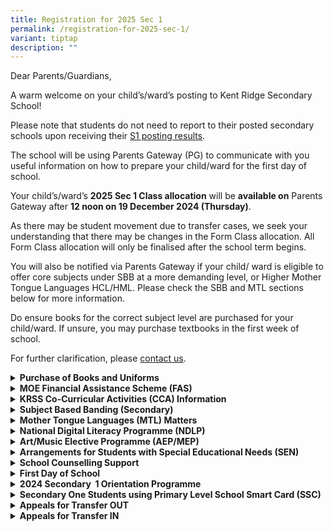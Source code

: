 ```yaml
---
title: Registration for 2025 Sec 1
permalink: /registration-for-2025-sec-1/
variant: tiptap
description: ""
---
```

<p>Dear Parents/Guardians,</p>
<p>A warm welcome on your child’s/ward’s posting to Kent Ridge Secondary
School!</p>
<p>Please note that students do not need to report to their posted secondary
schools upon receiving their <a href="https://www.moe.gov.sg/news/press-releases/20241211-2024-secondary-1-posting-results" rel="noopener nofollow" target="_blank">S1 posting results</a>.</p>
<p>The school will be using Parents Gateway (PG) to communicate with you
useful information on how to prepare your child/ward for the first day
of school.</p>
<p>Your child’s/ward’s <strong>2025 Sec 1 Class allocation</strong> will be <strong>available on</strong> Parents
Gateway after <strong>12 noon on 19 December 2024 (Thursday)</strong>.</p>
<p>As there may be student movement due to transfer cases, we seek your understanding
that there may be changes in the Form Class allocation. All Form Class
allocation will only be finalised after the school term begins.</p>
<p>You will also be notified via Parents Gateway if your child/ ward is eligible
to offer core subjects under SBB at a more demanding level, or Higher Mother
Tongue Languages HCL/HML. Please check the SBB and MTL sections below for
more information.</p>
<p>Do ensure books for the correct subject level are purchased for your child/ward.
If unsure, you may purchase textbooks in the first week of school.</p>
<p>For further clarification, please <a href="https://www.kentridgesec.moe.edu.sg/school-information/contact-information" rel="noopener nofollow" target="_blank">contact us</a>.</p>
<p></p>
<div data-type="detailGroup" class="isomer-accordion isomer-accordion-white">
<details class="isomer-details">
<summary><strong>Purchase of Books and Uniforms</strong>
</summary>
<div data-type="detailsContent" class="isomer-details-content">
<p>Dates of Sales: December 19, 20, 23, 26, 27, 30
<br>Operating Hours: 9:00 AM to 3:00 PM</p>
<table style="minWidth: 75px">
<colgroup>
<col>
<col>
<col>
</colgroup>
<tbody>
<tr>
<td rowspan="1" colspan="1">
<p></p>
</td>
<td rowspan="1" colspan="1">
<p><strong>Books</strong>
</p>
</td>
<td rowspan="1" colspan="1">
<p><strong>Uniforms</strong>
</p>
</td>
</tr>
<tr>
<td rowspan="1" colspan="1">
<p>Online Ordering</p>
</td>
<td rowspan="1" colspan="1">
<p><a href="http://www.annkev.com" rel="noopener nofollow" target="_blank">http://www.annkev.com</a>
</p>
</td>
<td rowspan="1" colspan="1">
<p><a href="http://www.khuniform.com" rel="noopener nofollow" target="_blank">http://www.khuniform.com</a>
</p>
</td>
</tr>
<tr>
<td rowspan="1" colspan="1">
<p>Important Information</p>
</td>
<td rowspan="1" colspan="1">
<p><a href="https://www.kentridgesec.moe.edu.sg/files/KRSS_Book_List_2025_Sec_1.pdf" rel="noopener nofollow" target="_blank">Sec 1 Book List</a>
</p>
<p><a href="https://www.kentridgesec.moe.edu.sg/files/KRSS_Stationery_List_2025_Sec_1.pdf" rel="noopener nofollow" target="_blank">Sec 1 Stationery List</a>
</p>
</td>
<td rowspan="1" colspan="1">
<p><a href="/files/KRSS_Revised_Uniform_Policy_2025.pdf" rel="noopener nofollow" target="_blank">KRSS Revised Uniform Policy 2025</a>
</p>
<p><a href="/files/KRSS_Uniform_Infosheet_for_2025_Sec_1.pdf" rel="noopener nofollow" target="_blank">KRSS Uniform Infosheet for 2025 Sec 1 (17 Dec 2024)</a>
</p>
</td>
</tr>
<tr>
<td rowspan="1" colspan="1">
<p>Location</p>
</td>
<td rowspan="1" colspan="1">
<p>School Bookshop (Canteen, Level 3)</p>
</td>
<td rowspan="1" colspan="1">
<p>Counter at the back of the Canteen (Level 3)</p>
</td>
</tr>
</tbody>
</table>
<p>To facilitate the ease of purchasing the textbooks and uniforms, our bookshop
and uniform vendors have put in place online ordering and delivery options.
We <strong><u>strongly encourage all parents to opt for online ordering and delivery</u></strong>.
<br>Parents who wish to pick up their purchases physically are still encouraged
to pre-order their needed items with the 2 vendors so that the items can
be collected from the vendors in school with minimal waiting time.
<br>Before coming to the school, please book an appointment slot at the following
link:
<br><a href="http://www.picktime.com/krss2024" rel="noopener nofollow" target="_blank">http://www.picktime.com/krss2024</a>
</p>
<p></p>
<p>In addition to booking appointment slots for your visit, we also seek
the co-operation of parents/guardians for the following:</p>
<p>a. Students coming to the school should be in <strong>proper school attire (i.e. Primary School Uniform/PE attire with proper school shoes, no coloured hair)</strong>
<br>b. Please do not come to the school if you are unwell or given medical
certificate.</p>
</div>
</details>
<details class="isomer-details">
<summary><strong>MOE Financial Assistance Scheme (FAS)</strong>
</summary>
<div data-type="detailsContent" class="isomer-details-content">
<p>For 2025 Sec 1 students whose 2025 FAS applications have been approved
by their primary schools, please report to the KRSS school general office
for further assistance.
<br>
<br>Please note that you are to book an appointment slot at&nbsp;<a href="http://www.picktime.com/krss2024" rel="noopener nofollow" target="_blank">http://www.picktime.com/krss2024</a>&nbsp;before
you visit the school to collect books and uniforms.
<br>
<br>For students who would like to apply for FAS, please click on the links
below to find out more:
<br>•&nbsp;<a href="/files/2024_MOE_FAS_pamphlet__4_languages_.pdf" rel="noopener nofollow" target="_blank">2025 MOE FAS pamphlet (4 languages)</a>
<br>• <a href="/files/2024_MOE_FAS_Application_Form_Oct2023.pdf" rel="noopener nofollow" target="_blank">2025 MOE FAS Application Form</a>
<br>• Apply online for MOE FAS (eFAS) 2025 with your Singpass at&nbsp;<a href="https://go.gov.sg/moe-efas" rel="noopener nofollow" target="_blank">https://go.gov.sg/moe-efas</a>
<br>
<br>Application forms for financial assistance are also available at the school’s
general office.</p>
<p>For more information, parents can refer to the following&nbsp;<a href="https://www.moe.gov.sg/financial-matters/financial-assistance" rel="noopener nofollow" target="_blank">MOE FAS website</a>.&nbsp;</p>
</div>
</details>
<details class="isomer-details">
<summary><strong>KRSS&nbsp;Co-Curricular&nbsp;Activities (CCA) Information</strong>
</summary>
<div data-type="detailsContent" class="isomer-details-content">
<p>Please refer to the <a href="/files/KRSS_CCA_Information_Letter_2024.pdf" rel="noopener nofollow" target="_blank">KRSS CCA Information Letter</a>&nbsp;for
more details.
<br>
<br>Please complete the&nbsp;<a href="https://form.gov.sg/67605889b5e37d2e4f8b2b57" rel="noopener nofollow" target="_blank">Survey on Primary School CCA</a>&nbsp;by
3 January 2024 (Wed).
<br>
<br>Should you have any queries, please contact the following officers:
<br><strong>Ms Jaime Lim, HOD/Aesthetics &amp; CCA</strong>
<br>Email:&nbsp;<a href="mailto: lim_hwee_fung_jaime@schools.gov.sg" rel="noopener nofollow" target="_blank">lim_hwee_fung_jaime@schools.gov.sg</a>
<br>
<br><strong>Mr Kevin Chow, SH/PE</strong>
<br>Email:&nbsp;<a href="mailto: chow_kok_wei_kevin@schools.gov.sg" rel="noopener nofollow" target="_blank">chow_kok_wei_kevin@schools.gov.sg</a>
</p>
</div>
</details>
<details class="isomer-details">
<summary><strong>Subject Based Banding (Secondary)</strong>
</summary>
<div data-type="detailsContent" class="isomer-details-content">
<p>Kent Ridge Secondary School has implemented Full Subject-Based Banding
since 2023. Full SBB is part of MOE’s ongoing efforts to nurture the joy
of learning and develop multiple pathways to cater to different strengths
and interests of students.
<br>
<br>Students who are eligible to do subjects at a more demanding level will
be informed by the school via Parents Gateway.
<br>Please refer to these <a href="/files/FSBB_Slides_for_Sec_1_Registration.pdf" rel="noopener noreferrer nofollow" target="_blank">slides</a> for more
information.
<br>
<br>For more information on Full Subject-Based Banding (Full SBB), parents
can refer to the following websites:
<br><a href="https://www.moe.gov.sg/microsites/psle-fsbb/full-subject-based-banding/main.html" rel="noopener nofollow" target="_blank">https://www.moe.gov.sg/microsites/psle-fsbb/full-subject-based-banding/main.html</a>
<br><a href="https://www.kentridgesec.moe.edu.sg/programmes/full-subject-based-banding-sbb/" rel="noopener nofollow" target="_blank">https://www.kentridgesec.moe.edu.sg/programmes/full-subject-based-banding-sbb/</a>
<br>
<br>Should you have any queries, please contact the following officers:
<br><strong>Mrs Sherine Ang, Year Head</strong>
<br>Email:&nbsp;<a href="mailto: sherine_chua@schools.gov.sg" rel="noopener nofollow" target="_blank">sherine_chua@schools.gov.sg</a>
</p>
</div>
</details>
<details class="isomer-details">
<summary><strong>Mother Tongue Languages (MTL) Matters</strong>
</summary>
<div data-type="detailsContent" class="isomer-details-content">
<p>For the following groups of students, please see the <a href="/files/2024_Sec_1_MTL_Matters.pdf" rel="noopener nofollow" target="_blank">slides</a>&nbsp;for
more details:
<br>• Eligibility for Higher Chinese Language (HCL) &amp; Higher Malay Language
(HML)
<br>• Students not taking Chinese Language (CL) or Malay Language (ML)
<br>• Students offered 3rd Language
<br>• Students who are exempted or intend to apply for exemption from MTL
<br>
<br>For more information on Mother Tongue Languages, please refer to these
<a href="/files/2025_Sec_1_MTL_Matters.pdf" rel="noopener nofollow" target="_blank">slides</a>
</p>
</div>
</details>
<details class="isomer-details">
<summary><strong>National Digital Literacy Programme (NDLP)</strong>
</summary>
<div data-type="detailsContent" class="isomer-details-content">
<p>Through the National Digital Literacy Programme (NDLP), all secondary
school students will own a school-prescribed Personal Learning Device (PLD).
Secondary one students would be invited to purchase a school-prescribed
PLD. Singapore Citizen students can use their Edusave Account to pay for
the PLD.
<br>
<br>The PLD will be used in tandem with the national e-learning platform –
the Singapore Student Learning Space (“SLS”) – as well as other educational
technology tools to&nbsp;personalise&nbsp;and enhance students’ learning.
This will also enable students to acquire digital skills and apply these
skills as they navigate an increasingly&nbsp;digitalised&nbsp;world.
<br>
<br>For more information on Kent Ridge Secondary’s NDLP, please refer to
<a href="https://www.kentridgesec.moe.edu.sg/school-information/national-digital-literacy-programme-ndlp/" rel="noopener nofollow" target="_blank">https://www.kentridgesec.moe.edu.sg/school-information/national-digital-literacy-programme-ndlp/</a>
<br>Details on the purchase of PLDs will be shared on a later date.</p>
</div>
</details>
<details class="isomer-details">
<summary><strong>Art/Music Elective Programme (AEP/MEP)</strong>
</summary>
<div data-type="detailsContent" class="isomer-details-content">
<p></p>
</div>
</details>
<details class="isomer-details">
<summary><strong>Arrangements for Students with Special Educational Needs (SEN)</strong>
</summary>
<div data-type="detailsContent" class="isomer-details-content">
<p>For parents of students with Special Educational Needs (SEN), the school's
Senior SEN Officer will be reaching out to you via Parents Gateway.
<br>
<br>For urgent enquiries, you can also contact her:
<br><strong>Mrs Cheryl Lim</strong>
<br>Email:&nbsp;<a href="mailto:tan_seok_gek@schools.gov.sg" rel="noopener nofollow" target="_blank">tan_seok_gek@schools.gov.sg</a>
</p>
</div>
</details>
<details class="isomer-details">
<summary><strong>School Counselling Support</strong>
</summary>
<div data-type="detailsContent" class="isomer-details-content">
<p>Parents who would like to find out more about the school’s counselling
support system can contact our School Counsellor:</p>
<p>
<br><strong>Mr Aw Wei Keong, Freddy</strong>
<br>Email:&nbsp;<a href="mailto:aw_wei_keong_freddy@schools.gov.sg" rel="noopener nofollow" target="_blank">aw_wei_keong_freddy@schools.gov.sg</a>
</p>
</div>
</details>
<details class="isomer-details">
<summary><strong>First Day of School</strong>
</summary>
<div data-type="detailsContent" class="isomer-details-content">
<p></p>
</div>
</details>
<details class="isomer-details">
<summary><strong>2024 Secondary&nbsp; 1 Orientation Programme</strong>
</summary>
<div data-type="detailsContent" class="isomer-details-content">
<p></p>
</div>
</details>
<details class="isomer-details">
<summary><strong>Secondary One Students using Primary Level School Smart Card (SSC)</strong>
</summary>
<div data-type="detailsContent" class="isomer-details-content">
<p>All students entering Secondary One in January 2025 will be issued with
a new Secondary Level School Smart Card (SSC). TransitLink will deliver
the cards to secondary schools by April 2025.
<br>
<br>While Secondary One students are waiting for their Secondary Level SSCs
to be ready, they can continue to use their Primary Level SSCs for concessionary
travel till end-April 2025. Students can still purchase the Bus Concession
Pass (BCP) using their Primary Level SSCs but they would need to purchase
the BCP for Secondary School students.</p>
</div>
</details>
<details class="isomer-details">
<summary><strong>Appeals for Transfer OUT</strong>
</summary>
<div data-type="detailsContent" class="isomer-details-content">
<p><strong>(A) MOE’s Medical Appeal Exercise (MAE): Appeal to Transfer School for Serious Medical Condition or Severe Physical Impairments only</strong>
<br>If you have been posted to Kent Ridge Secondary School, but assess that
the school is unable to accommodate your child’s medical or physical health
needs, you may appeal to MOE for a transfer out. Appeals can be filed at
the school’s general office in person or via email by 12:00pm on Thursday,
21 December 2023.
<br>
<br>All appeals must be accompanied by relevant supporting documents, such
as medical reports, letters from certified doctors, assessment reports
from qualified medical professionals, etc.
<br>The appeal results will be released on 2 January 2024.
<br>
<br><strong>(B) Students who are posted to Kent Ridge Secondary School but would like to seek a transfer OUT due to other (non-medical) reasons</strong>
<br>• Refer to your&nbsp;<u>preferred school’s</u>&nbsp;website for more information.
<br>• You should still report to KRSS on 2 January 2024 if you do not hear
from your preferred school by then
<br>• While awaiting reply from the other school, you will not need to purchase
KRSS uniforms and books</p>
</div>
</details>
<details class="isomer-details">
<summary><strong>Appeals for Transfer IN</strong>
</summary>
<div data-type="detailsContent" class="isomer-details-content">
<p><strong>Students who wish to appeal to transfer to Kent Ridge Secondary School</strong>
<br>
<br>For&nbsp;<strong>non-medical</strong>&nbsp;reasons, please submit your
appeal via this <a href="https://go.gov.sg/krss-s1-appeal" rel="noopener nofollow" target="_blank">online form</a>&nbsp;by
27 December 2024, 12pm.
<br>
<br>Please note that your PSLE score should meet the school's cut-off point
of the posting year. Transfer will be subject to available vacancies and
the school’s admission criteria.
<br>
<br>The application is deemed to be unsuccessful if you do not hear from the
school by 6 January 2025.</p>
</div>
</details>
</div>
<p></p>